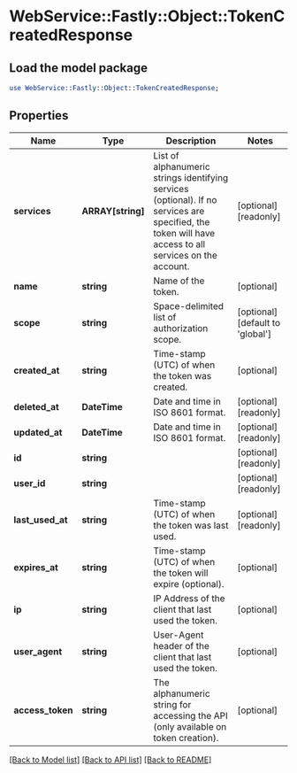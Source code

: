 # WebService::Fastly::Object::TokenCreatedResponse

## Load the model package
```perl
use WebService::Fastly::Object::TokenCreatedResponse;
```

## Properties
Name | Type | Description | Notes
------------ | ------------- | ------------- | -------------
**services** | **ARRAY[string]** | List of alphanumeric strings identifying services (optional). If no services are specified, the token will have access to all services on the account.  | [optional] [readonly] 
**name** | **string** | Name of the token. | [optional] 
**scope** | **string** | Space-delimited list of authorization scope. | [optional] [default to &#39;global&#39;]
**created_at** | **string** | Time-stamp (UTC) of when the token was created. | [optional] 
**deleted_at** | **DateTime** | Date and time in ISO 8601 format. | [optional] [readonly] 
**updated_at** | **DateTime** | Date and time in ISO 8601 format. | [optional] [readonly] 
**id** | **string** |  | [optional] [readonly] 
**user_id** | **string** |  | [optional] [readonly] 
**last_used_at** | **string** | Time-stamp (UTC) of when the token was last used. | [optional] [readonly] 
**expires_at** | **string** | Time-stamp (UTC) of when the token will expire (optional). | [optional] 
**ip** | **string** | IP Address of the client that last used the token. | [optional] 
**user_agent** | **string** | User-Agent header of the client that last used the token. | [optional] 
**access_token** | **string** | The alphanumeric string for accessing the API (only available on token creation). | [optional] 

[[Back to Model list]](../README.md#documentation-for-models) [[Back to API list]](../README.md#documentation-for-api-endpoints) [[Back to README]](../README.md)


